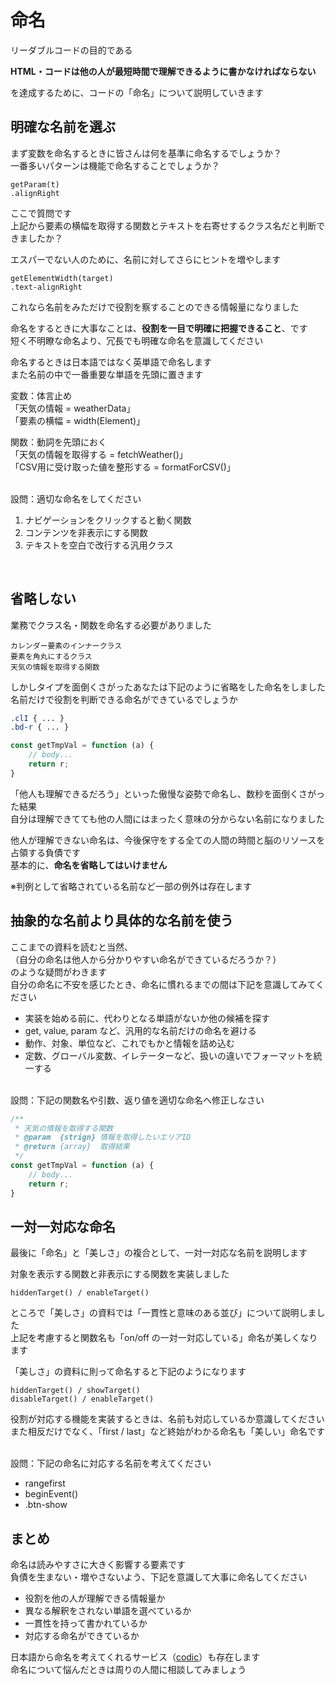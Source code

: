 # 命名
リーダブルコードの目的である

**HTML・コードは他の人が最短時間で理解できるように書かなければならない**

を達成するために、コードの「命名」について説明していきます


## 明確な名前を選ぶ
まず変数を命名するときに皆さんは何を基準に命名するでしょうか？<br>
一番多いパターンは機能で命名することでしょうか？

```
getParam(t)
.alignRight
```

ここで質問です<br>
上記から要素の横幅を取得する関数とテキストを右寄せするクラス名だと判断できましたか？

エスパーでない人のために、名前に対してさらにヒントを増やします

```
getElementWidth(target)
.text-alignRight
```

これなら名前をみただけで役割を察することのできる情報量になりました

命名をするときに大事なことは、**役割を一目で明確に把握できること**、です<br>
短く不明瞭な命名より、冗長でも明確な命名を意識してください

命名するときは日本語ではなく英単語で命名します<br>
また名前の中で一番重要な単語を先頭に置きます

変数：体言止め<br>
「天気の情報 = weatherData」<br>
「要素の横幅 = width(Element)」

関数：動詞を先頭におく<br>
「天気の情報を取得する = fetchWeather()」<br>
「CSV用に受け取った値を整形する = formatForCSV()」

<br>
設問：適切な命名をしてください

1. ナビゲーションをクリックすると動く関数
1. コンテンツを非表示にする関数
1. テキストを空白で改行する汎用クラス

<br>

## 省略しない
業務でクラス名・関数を命名する必要がありました

```
カレンダー要素のインナークラス
要素を角丸にするクラス
天気の情報を取得する関数
```

しかしタイプを面倒くさがったあなたは下記のように省略をした命名をしました<br>
名前だけで役割を判断できる命名ができているでしょうか

```CSS
.clI { ... }
.bd-r { ... }
```

```Javascript
const getTmpVal = function (a) {
    // body...
    return r;
}
```

「他人も理解できるだろう」といった傲慢な姿勢で命名し、数秒を面倒くさがった結果<br>
自分は理解できてても他の人間にはまったく意味の分からない名前になりました

他人が理解できない命名は、今後保守をする全ての人間の時間と脳のリソースを占領する負債です<br>
基本的に、**命名を省略してはいけません**

※判例として省略されている名前など一部の例外は存在します

## 抽象的な名前より具体的な名前を使う
ここまでの資料を読むと当然、<br>
（自分の命名は他人から分かりやすい命名ができているだろうか？）<br>
のような疑問がわきます<br>
自分の命名に不安を感じたとき、命名に慣れるまでの間は下記を意識してみてください

- 実装を始める前に、代わりとなる単語がないか他の候補を探す<br>
- get, value, param など、汎用的な名前だけの命名を避ける<br>
- 動作、対象、単位など、これでもかと情報を詰め込む
- 定数、グローバル変数、イレテーターなど、扱いの違いでフォーマットを統一する

<br>
設問：下記の関数名や引数、返り値を適切な命名へ修正しなさい

```Javascript
/**
 * 天気の情報を取得する関数
 * @param  {strign} 情報を取得したいエリアID
 * @return {array}  取得結果
 */
const getTmpVal = function (a) {
    // body...
    return r;
}
```

## 一対一対応な命名
最後に「命名」と「美しさ」の複合として、一対一対応な名前を説明します

対象を表示する関数と非表示にする関数を実装しました

```
hiddenTarget() / enableTarget()
```

ところで「美しさ」の資料では「一貫性と意味のある並び」について説明しました<br>
上記を考慮すると関数名も「on/off の一対一対応している」命名が美しくなります

「美しさ」の資料に則って命名すると下記のようになります

```
hiddenTarget() / showTarget()
disableTarget() / enableTarget()
```

役割が対応する機能を実装するときは、名前も対応しているか意識してください<br>
また相反だけでなく、「first / last」など終始がわかる命名も「美しい」命名です

<br>
設問：下記の命名に対応する名前を考えてください

- rangefirst
- beginEvent()
- .btn-show

## まとめ
命名は読みやすさに大きく影響する要素です<br>
負債を生まない・増やさないよう、下記を意識して大事に命名してください

- 役割を他の人が理解できる情報量か
- 異なる解釈をされない単語を選べているか
- 一貫性を持って書かれているか
- 対応する命名ができているか

日本語から命名を考えてくれるサービス（[codic](https://codic.jp/)）も存在します<br>
命名について悩んだときは周りの人間に相談してみましょう
